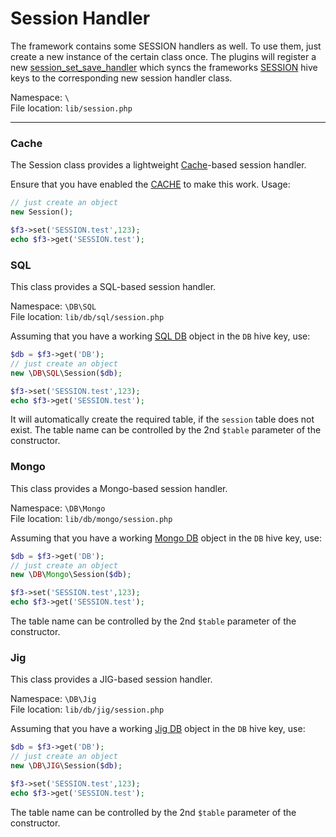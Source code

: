 # Session Handler

The framework contains some SESSION handlers as well.
To use them, just create a new instance of the certain class once. The plugins will register a new [session_set_save_handler](http://php.net/manual/en/function.session-set-save-handler.php "php.net :: function session_set_save_handler")
which syncs the frameworks [SESSION](quick-reference#cookie,-get,-post,-request,-session,-files,-server,-env) hive keys to the corresponding new session handler class.

Namespace: `\` <br>
File location: `lib/session.php`

---

### Cache

The Session class provides a lightweight [Cache](cache)-based session handler.

Ensure that you have enabled the [CACHE](quick-reference#cache) to make this work. Usage:

```php
// just create an object
new Session();

$f3->set('SESSION.test',123);
echo $f3->get('SESSION.test');
```

### SQL

This class provides a SQL-based session handler.

Namespace: `\DB\SQL` <br>
File location: `lib/db/sql/session.php`

Assuming that you have a working [SQL DB](sql) object in the `DB` hive key, use:

```php
$db = $f3->get('DB');
// just create an object
new \DB\SQL\Session($db);

$f3->set('SESSION.test',123);
echo $f3->get('SESSION.test');
```

It will automatically create the required table, if the `session` table does not exist. The table name can be controlled by the 2nd `$table` parameter of the constructor.


### Mongo

This class provides a Mongo-based session handler.


Namespace: `\DB\Mongo` <br>
File location: `lib/db/mongo/session.php`

Assuming that you have a working [Mongo DB](mongo) object in the `DB` hive key, use:

```php
$db = $f3->get('DB');
// just create an object
new \DB\Mongo\Session($db);

$f3->set('SESSION.test',123);
echo $f3->get('SESSION.test');
```

The table name can be controlled by the 2nd `$table` parameter of the constructor.


### Jig

This class provides a JIG-based session handler.


Namespace: `\DB\Jig` <br>
File location: `lib/db/jig/session.php`

Assuming that you have a working [Jig DB](jig) object in the `DB` hive key, use:

```php
$db = $f3->get('DB');
// just create an object
new \DB\JIG\Session($db);

$f3->set('SESSION.test',123);
echo $f3->get('SESSION.test');
```

The table name can be controlled by the 2nd `$table` parameter of the constructor.
